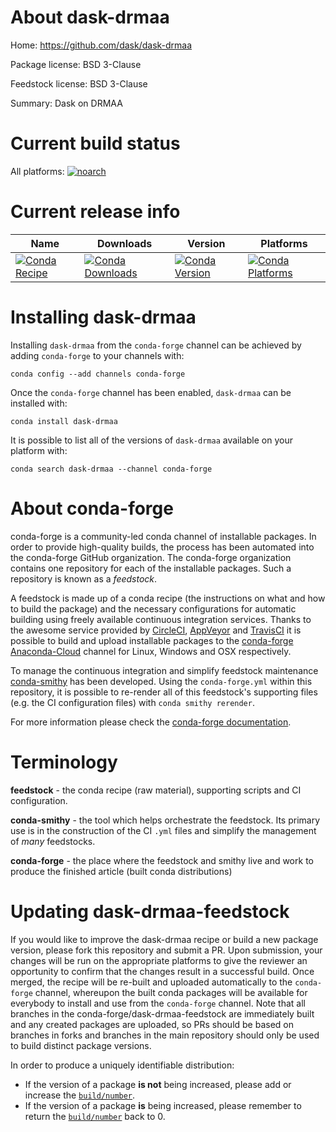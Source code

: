 About dask-drmaa
================

Home: https://github.com/dask/dask-drmaa

Package license: BSD 3-Clause

Feedstock license: BSD 3-Clause

Summary: Dask on DRMAA



Current build status
====================

All platforms:
[![noarch](https://img.shields.io/circleci/project/github/conda-forge/dask-drmaa-feedstock/master.svg?label=noarch)](https://circleci.com/gh/conda-forge/dask-drmaa-feedstock)

Current release info
====================

| Name | Downloads | Version | Platforms |
| --- | --- | --- | --- |
| [![Conda Recipe](https://img.shields.io/badge/recipe-dask--drmaa-green.svg)](https://anaconda.org/conda-forge/dask-drmaa) | [![Conda Downloads](https://img.shields.io/conda/dn/conda-forge/dask-drmaa.svg)](https://anaconda.org/conda-forge/dask-drmaa) | [![Conda Version](https://img.shields.io/conda/vn/conda-forge/dask-drmaa.svg)](https://anaconda.org/conda-forge/dask-drmaa) | [![Conda Platforms](https://img.shields.io/conda/pn/conda-forge/dask-drmaa.svg)](https://anaconda.org/conda-forge/dask-drmaa) |

Installing dask-drmaa
=====================

Installing `dask-drmaa` from the `conda-forge` channel can be achieved by adding `conda-forge` to your channels with:

```
conda config --add channels conda-forge
```

Once the `conda-forge` channel has been enabled, `dask-drmaa` can be installed with:

```
conda install dask-drmaa
```

It is possible to list all of the versions of `dask-drmaa` available on your platform with:

```
conda search dask-drmaa --channel conda-forge
```


About conda-forge
=================

conda-forge is a community-led conda channel of installable packages.
In order to provide high-quality builds, the process has been automated into the
conda-forge GitHub organization. The conda-forge organization contains one repository
for each of the installable packages. Such a repository is known as a *feedstock*.

A feedstock is made up of a conda recipe (the instructions on what and how to build
the package) and the necessary configurations for automatic building using freely
available continuous integration services. Thanks to the awesome service provided by
[CircleCI](https://circleci.com/), [AppVeyor](http://www.appveyor.com/)
and [TravisCI](https://travis-ci.org/) it is possible to build and upload installable
packages to the [conda-forge](https://anaconda.org/conda-forge)
[Anaconda-Cloud](http://docs.anaconda.org/) channel for Linux, Windows and OSX respectively.

To manage the continuous integration and simplify feedstock maintenance
[conda-smithy](http://github.com/conda-forge/conda-smithy) has been developed.
Using the ``conda-forge.yml`` within this repository, it is possible to re-render all of
this feedstock's supporting files (e.g. the CI configuration files) with ``conda smithy rerender``.

For more information please check the [conda-forge documentation](https://conda-forge.org/docs/).

Terminology
===========

**feedstock** - the conda recipe (raw material), supporting scripts and CI configuration.

**conda-smithy** - the tool which helps orchestrate the feedstock.
                   Its primary use is in the construction of the CI ``.yml`` files
                   and simplify the management of *many* feedstocks.

**conda-forge** - the place where the feedstock and smithy live and work to
                  produce the finished article (built conda distributions)


Updating dask-drmaa-feedstock
=============================

If you would like to improve the dask-drmaa recipe or build a new
package version, please fork this repository and submit a PR. Upon submission,
your changes will be run on the appropriate platforms to give the reviewer an
opportunity to confirm that the changes result in a successful build. Once
merged, the recipe will be re-built and uploaded automatically to the
`conda-forge` channel, whereupon the built conda packages will be available for
everybody to install and use from the `conda-forge` channel.
Note that all branches in the conda-forge/dask-drmaa-feedstock are
immediately built and any created packages are uploaded, so PRs should be based
on branches in forks and branches in the main repository should only be used to
build distinct package versions.

In order to produce a uniquely identifiable distribution:
 * If the version of a package **is not** being increased, please add or increase
   the [``build/number``](http://conda.pydata.org/docs/building/meta-yaml.html#build-number-and-string).
 * If the version of a package **is** being increased, please remember to return
   the [``build/number``](http://conda.pydata.org/docs/building/meta-yaml.html#build-number-and-string)
   back to 0.